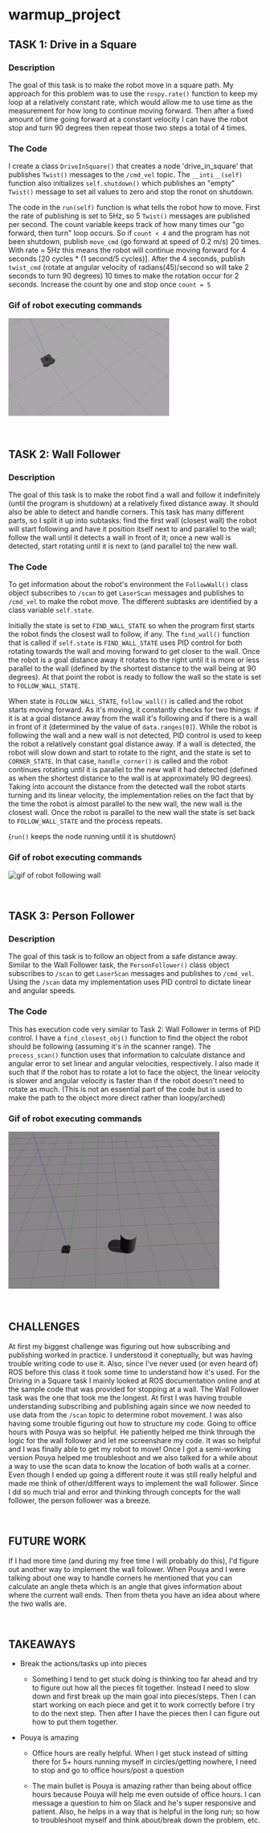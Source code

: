 # warmup_project

## TASK 1: Drive in a Square

### Description
The goal of this task is to make the robot move in a square path. My approach for this problem was to use the `rospy.rate()` function to keep my loop at a relatively constant rate, which would allow me to use time as the measurement for how long to continue moving forward. Then after a fixed amount of time going forward at a constant velocity I can have the robot stop and turn 90 degrees then repeat those two steps a total of 4 times.

### The Code
I create a class `DriveInSquare()` that creates a node 'drive_in_square' that publishes `Twist()` messages to the `/cmd_vel` topic. The `__inti__(self)` function also initializes `self.shutdown()` which publishes an "empty" `Twist()` message to set all values to zero and stop the ronot on shutdown. 

The code in the `run(self)` function is what tells the robot how to move. First the rate of publishing is set to 5Hz, so 5 `Twist()` messages are published per second. The count variable keeps track of how many times our "go forward, then turn" loop occurs. So if `count < 4` and the program has not been shutdown, publish `move_cmd` (go forward at speed of 0.2 m/s) 20 times. With rate = 5Hz this means the robot will continue moving forward for 4 seconds [20 cycles * (1 second/5 cycles)]. After the 4 seconds, publish `twist_cmd` (rotate at angular velocity of radians(45)/second so will take 2 seconds to turn 90 degrees) 10 times to make the rotation occur for 2 seconds. Increase the count by one and stop once `count = 5`

### Gif of robot executing commands

![gif of robot driving in square once](drive_in_square.gif)

<br/>

## TASK 2: Wall Follower

### Description

The goal of this task is to make the robot find a wall and follow it indefinitely (until the program is shutdown) at a relatively fixed distance away. It should also be able to detect and handle corners. This task has many different parts, so I split it up into subtasks: find the first wall (closest wall) the robot will start following and have it position itself next to and parallel to the wall; follow the wall until it detects a wall in front of it; once a new wall is detected, start rotating until it is next to (and parallel to) the new wall. 

### The Code

To get information about the robot's environment the `FollowWall()` class object subscribes to `/scan` to get `LaserScan` messages and publishes to `/cmd_vel` to make the robot move. The different subtasks are identified by a class variable `self.state`. 

Initially the state is set to `FIND_WALL_STATE` so when the program first starts the robot finds the closest wall to follow, if any. The `find_wall()` function that is called if `self.state` is `FIND_WALL_STATE` uses PID control for both rotating towards the wall and moving forward to get closer to the wall. Once the robot is a goal distance away it rotates to the right until it is more or less parallel to the wall (defined by the shortest distance to the wall being at 90 degrees). At that point the robot is ready to follow the wall so the state is set to `FOLLOW_WALL_STATE`.

When state is `FOLLOW_WALL_STATE`, `follow_wall()` is called and the robot starts moving forward. As it's moving, it constantly checks for two things: if it is at a goal distance away from the wall it's following and if there is a wall in front of it (determined by the value of `data.ranges[0]`). While the robot is following the wall and a new wall is not detected, PID control is used to keep the robot a relatively constant goal distance away. If a wall is detected, the robot will slow down and start to rotate to the right, and the state is set to `CORNER_STATE`. In that case, `handle_corner()` is called and the robot continues rotating until it is parallel to the new wall it had detected (defined as when the shortest distance to the wall is at approximately 90 degrees). Taking into account the distance from the detected wall the robot starts turning and its linear velocity, the implementation relies on the fact that by the time the robot is almost parallel to the new wall, the new wall is the closest wall. Once the robot is parallel to the new wall the state is set back to `FOLLOW_WALL_STATE` and the process repeats.

(`run()` keeps the node running until it is shutdown)

### Gif of robot executing commands

![gif of robot following wall](wall_follower_final.gif)

<br/>

## TASK 3: Person Follower

### Description

The goal of this task is to follow an object from a safe distance away. Similar to the Wall Follower task, the `PersonFollower()` class object subscribes to `/scan` to get `LaserScan` messages and publishes to `/cmd_vel`. Using the `/scan` data my implementation uses PID control to dictate linear and angular speeds. 

### The Code

This has execution code very similar to Task 2: Wall Follower in terms of PID control. I have a `find_closest_obj()` function to find the object the robot should be following (assuming it's in the scanner range). The `process_scan()` function uses that information to calculate distance and angular error to set linear and angular velocities, respectively. I also made it such that if the robot has to rotate a lot to face the object, the linear velocity is slower and angular velocity is faster than if the robot doesn't need to rotate as much. (This is not an essential part of the code but is used to make the path to the object more direct rather than loopy/arched)

### Gif of robot executing commands

![gif of robot following cylinder](person_follower.gif)

<br/>

## CHALLENGES

At first my biggest challenge was figuring out how subscribing and publishing worked in practice. I understood it coneptually, but was having trouble writing code to use it. Also, since I've never used (or even heard of) ROS before this class it took some time to understand how it's used. For the Driving in a Square task I mainly looked at ROS documentation online and at the sample code that was provided for stopping at a wall. The Wall Follower task was the one that took me the longest. At first I was having trouble understanding subscribing and publishing again since we now needed to use data from the `/scan` topic to determine robot movement. I was also having some trouble figuring out how to structure my code. Going to office hours with Pouya was so helpful. He patiently helped me think through the logic for the wall follower and let me screenshare my code. It was so helpful and I was finally able to get my robot to move! Once I got a semi-working version Pouya helped me troubleshoot and we also talked for a while about a way to use the scan data to know the location of both walls at a corner. Even though I ended up going a different route it was still really helpful and made me think of other/different ways to implement the wall follower. Since I dd so much trial and error and thinking through concepts for the wall follower, the person follower was a breeze.


<br/>

## FUTURE WORK

If I had more time (and during my free time I will probably do this), I'd figure out another way to implement the wall follower. When Pouya and I were talking about one way to handle corners he mentioned that you can calculate an angle theta which is an angle that gives information about where the current wall ends. Then from theta you have an idea about where the two walls are. 


<br/>

## TAKEAWAYS

* Break the actions/tasks up into pieces

  * Something I tend to get stuck doing is thinking too far ahead and try to figure out how all the pieces fit together. Instead I need to slow down and first break up the main goal into pieces/steps. Then I can start working on each piece and get it to work correctly before I try to do the next step. Then after I have the pieces then I can figure out how to put them together.

* Pouya is amazing

  * Office hours are really helpful. When I get stuck instead of sitting there for 5+ hours running myself in circles/getting nowhere, I need to stop and go to office hours/post a question

  * The main bullet is Pouya is amazing rather than being about office hours because Pouya will help me even outside of office hours. I can message a question to him on Slack and he's super responsive and patient. Also, he helps in a way that is helpful in the long run; so how to troubleshoot myself and think about/break down the problem, etc. 
